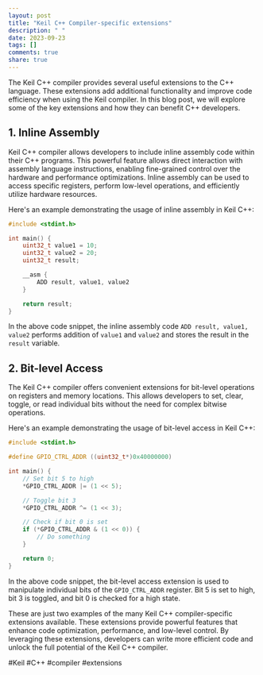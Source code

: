```yaml
---
layout: post
title: "Keil C++ Compiler-specific extensions"
description: " "
date: 2023-09-23
tags: []
comments: true
share: true
---
```


The Keil C++ compiler provides several useful extensions to the C++ language. These extensions add additional functionality and improve code efficiency when using the Keil compiler. In this blog post, we will explore some of the key extensions and how they can benefit C++ developers.

## 1. Inline Assembly

Keil C++ compiler allows developers to include inline assembly code within their C++ programs. This powerful feature allows direct interaction with assembly language instructions, enabling fine-grained control over the hardware and performance optimizations. Inline assembly can be used to access specific registers, perform low-level operations, and efficiently utilize hardware resources.

Here's an example demonstrating the usage of inline assembly in Keil C++:

```c++
#include <stdint.h>

int main() {
    uint32_t value1 = 10;
    uint32_t value2 = 20;
    uint32_t result;

    __asm {
        ADD result, value1, value2
    }

    return result;
}
```

In the above code snippet, the inline assembly code `ADD result, value1, value2` performs addition of `value1` and `value2` and stores the result in the `result` variable.

## 2. Bit-level Access

The Keil C++ compiler offers convenient extensions for bit-level operations on registers and memory locations. This allows developers to set, clear, toggle, or read individual bits without the need for complex bitwise operations.

Here's an example demonstrating the usage of bit-level access in Keil C++:

```c++
#include <stdint.h>

#define GPIO_CTRL_ADDR ((uint32_t*)0x40000000)

int main() {
    // Set bit 5 to high
    *GPIO_CTRL_ADDR |= (1 << 5);

    // Toggle bit 3
    *GPIO_CTRL_ADDR ^= (1 << 3);

    // Check if bit 0 is set
    if (*GPIO_CTRL_ADDR & (1 << 0)) {
        // Do something
    }

    return 0;
}
```

In the above code snippet, the bit-level access extension is used to manipulate individual bits of the `GPIO_CTRL_ADDR` register. Bit 5 is set to high, bit 3 is toggled, and bit 0 is checked for a high state.

These are just two examples of the many Keil C++ compiler-specific extensions available. These extensions provide powerful features that enhance code optimization, performance, and low-level control. By leveraging these extensions, developers can write more efficient code and unlock the full potential of the Keil C++ compiler.

#Keil #C++ #compiler #extensions